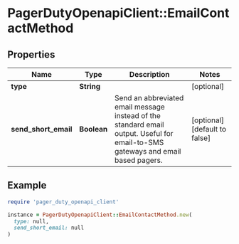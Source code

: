 # PagerDutyOpenapiClient::EmailContactMethod

## Properties

| Name | Type | Description | Notes |
| ---- | ---- | ----------- | ----- |
| **type** | **String** |  | [optional] |
| **send_short_email** | **Boolean** | Send an abbreviated email message instead of the standard email output. Useful for email-to-SMS gateways and email based pagers. | [optional][default to false] |

## Example

```ruby
require 'pager_duty_openapi_client'

instance = PagerDutyOpenapiClient::EmailContactMethod.new(
  type: null,
  send_short_email: null
)
```

